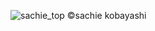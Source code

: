 ![sachie_top](https://github.com/kbys88/kbys88.github.io/assets/142012962/8d3a8ccb-1468-4116-aa63-af1c6d8d54cc)
©︎sachie kobayashi
